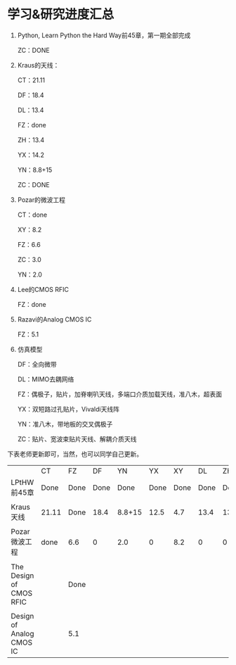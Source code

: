 # 学习&研究进度汇总

1. Python, Learn Python the Hard Way前45章，第一期全部完成

   ZC：DONE

2. Kraus的天线：

   CT：21.11

   DF：18.4

   DL：13.4

   FZ：done

   ZH：13.4

   YX：14.2

   YN：8.8+15

   ZC：DONE

3. Pozar的微波工程

   CT：done

   XY：8.2

   FZ：6.6

   ZC：3.0

   YN：2.0

4. Lee的CMOS RFIC

   FZ：done

5. Razavi的Analog CMOS IC 

   FZ：5.1

6. 仿真模型

   DF：全向微带

   DL：MIMO去耦网络

   FZ：偶极子，贴片，加脊喇叭天线，多端口介质加载天线，准八木，超表面

   YX：双短路过孔贴片，Vivaldi天线阵

   YN：准八木，带地板的交叉偶极子

   ZC：贴片、宽波束贴片天线、解耦介质天线

下表老师更新即可，当然，也可以同学自己更新。

|                         |       |                                                |          |                            |                |      |              |      |      |
| ----------------------- | ----- | ---------------------------------------------- | -------- | -------------------------- | -------------- | ---- | ------------ | ---- | ---- |
|                         | CT    | FZ                                             | DF       | YN                         | YX             | XY   | DL           | ZH   | ZC   |
| LPtHW前45章             | Done  | Done                                           | Done     | Done                       | Done           | Done   | Done         | Done | 25  |
|                         |       |                                                |          |                            |                |      |              |      |      |
| Kraus天线               | 21.11 | Done                                           | 18.4     | 8.8+15                     | 12.5           | 4.7    | 13.4         | 13.4 | Done |
|                         |       |                                                |          |                            |                |      |              |      |      |
| Pozar微波工程           | done  | 6.6                                            | 0        | 2.0                       | 0              | 8.2  | 0            | 0    | 2.0  |
|                         |       |                                                |          |                            |                |      |              |      |      |
| The Design of CMOS RFIC |      | Done                                     |         |                           |               |     |             |     |     |
|                         |       |                                                |          |                            |                |      |              |      |      |
| Design of Analog CMOS IC | | 5.1 |  |  |  | |  | |  |

